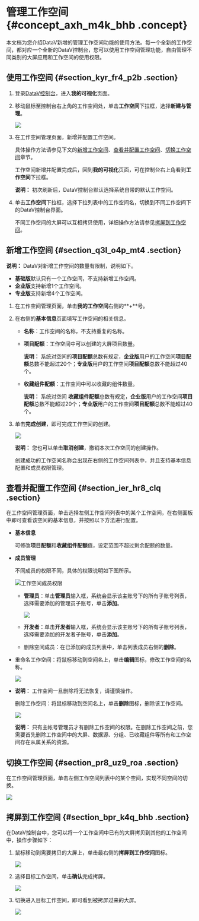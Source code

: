 # 管理工作空间 {#concept_axh_m4k_bhb .concept}

本文档为您介绍DataV新增的管理工作空间功能的使用方法。每一个全新的工作空间，都对应一个全新的DataV控制台，您可以使用工作空间管理功能，自由管理不同类别的大屏应用和工作空间的使用权限。

## 使用工作空间 {#section_kyr_fr4_p2b .section}

1.  登录[DataV控制台](https://datav.aliyun.com/)，进入**我的可视化**页面。
2.  移动鼠标至控制台右上角的工作空间处，单击**工作空间**下拉框，选择**新建与管理**。

    ![](http://static-aliyun-doc.oss-cn-hangzhou.aliyuncs.com/assets/img/136649/156214712240657_zh-CN.png)

3.  在工作空间管理页面，新增并配置工作空间。

    具体操作方法请参见下文的[新增工作空间](#section_q3l_o4p_mt4)、[查看并配置工作空间](#section_ier_hr8_clq)、[切换工作空间](#section_pr8_uz9_roa)章节。

    工作空间新增并配置完成后，回到**我的可视化**页面，可在控制台右上角看到**工作空间**下拉框。

    **说明：** 初次刷新后，DataV控制台默认选择系统自带的默认工作空间。

4.  单击**工作空间**下拉框，选择下拉列表中的工作空间名，切换到不同工作空间下的DataV控制台界面。

    不同工作空间的大屏可以互相拷贝使用，详细操作方法请参见[拷屏到工作空间](#)。


## 新增工作空间 {#section_q3l_o4p_mt4 .section}

**说明：** DataV对新增工作空间的数量有限制，说明如下。

-   **基础版**默认只有一个工作空间，不支持新增工作空间。
-   **企业版**支持新增1个工作空间。
-   **专业版**支持新增4个工作空间。

1.  在工作空间管理页面，单击**我的工作空间**右侧的**+**号。
2.  在右侧的**基本信息**页面填写工作空间的相关信息。
    -   **名称**：工作空间的名称，不支持重复的名称。
    -   **项目配额**：工作空间中可以创建的大屏项目数量。

        **说明：** 系统对空间的**项目配额**总数有规定，**企业版**用户的工作空间**项目配额**总数不能超过20个；**专业版**用户的工作空间**项目配额**总数不能超过40个。

    -   **收藏组件配额**：工作空间中可以收藏的组件数量。

        **说明：** 系统对空间 **收藏组件配额**总数有规定，**企业版**用户的工作空间**项目配额**总数不能超过20个；**专业版**用户的工作空间**项目配额**总数不能超过40个。

3.  单击**完成创建**，即可完成工作空间的创建。

    ![](http://static-aliyun-doc.oss-cn-hangzhou.aliyuncs.com/assets/img/136649/156214712240669_zh-CN.png)

    **说明：** 您也可以单击**取消创建**，撤销本次工作空间的创建操作。

    创建成功的工作空间名称会出现在右侧的工作空间列表中，并且支持基本信息配置和成员权限管理。


## 查看并配置工作空间 {#section_ier_hr8_clq .section}

在工作空间管理页面，单击选择左侧工作空间列表中的某个工作空间，在右侧面板中即可查看该空间的基本信息，并按照以下方法进行配置。

-   **基本信息** 

    可修改**项目配额**和**收藏组件配额**值，设定范围不超过剩余配额的数量。

-   **成员管理** 

    不同成员的权限不同，具体的权限说明如下图所示。

    ![工作空间成员权限](http://static-aliyun-doc.oss-cn-hangzhou.aliyuncs.com/assets/img/136649/156214712240947_zh-CN.png)

    -   **管理员**：单击**管理员**输入框，系统会显示该主账号下的所有子账号列表，选择需要添加的管理员子账号，单击**添加**。

        ![](http://static-aliyun-doc.oss-cn-hangzhou.aliyuncs.com/assets/img/136649/156214712340670_zh-CN.png)

    -   **开发者**：单击**开发者**输入框，系统会显示该主账号下的所有子账号列表，选择需要添加的开发者子账号，单击**添加**。
    -   删除空间成员：在已添加的成员列表中，单击列表成员右侧的**删除**。
-   重命名工作空间：将鼠标移动到空间名上，单击**编辑**图标，修改工作空间的名称。

    ![](http://static-aliyun-doc.oss-cn-hangzhou.aliyuncs.com/assets/img/136649/156214712340671_zh-CN.png)

-   **说明：** 工作空间一旦删除将无法恢复，请谨慎操作。

     删除工作空间：将鼠标移动到空间名上，单击**删除**图标，删除该工作空间。

    ![](http://static-aliyun-doc.oss-cn-hangzhou.aliyuncs.com/assets/img/136649/156214712340672_zh-CN.png)

    **说明：** 只有主帐号管理员才有删除工作空间的权限。在删除工作空间之前，您需要首先删除工作空间中的大屏、数据源、分组、已收藏组件等所有和工作空间存在从属关系的资源。


## 切换工作空间 {#section_pr8_uz9_roa .section}

在工作空间管理页面，单击左侧工作空间列表中的某个空间，实现不同空间的切换。

![](http://static-aliyun-doc.oss-cn-hangzhou.aliyuncs.com/assets/img/136649/156214712340690_zh-CN.png)

## 拷屏到工作空间 {#section_bpr_k4q_bhb .section}

在DataV控制台中，您可以将一个工作空间中已有的大屏拷贝到其他的工作空间中，操作步骤如下：

1.  鼠标移动到需要拷贝的大屏上，单击最右侧的**拷屏到工作空间**图标。

    ![](http://static-aliyun-doc.oss-cn-hangzhou.aliyuncs.com/assets/img/136649/156214712340694_zh-CN.png)

2.  选择目标工作空间，单击**确认**完成拷屏。

    ![](http://static-aliyun-doc.oss-cn-hangzhou.aliyuncs.com/assets/img/136649/156214712340699_zh-CN.png)

3.  切换进入目标工作空间，即可看到被拷屏过来的大屏。

    ![](http://static-aliyun-doc.oss-cn-hangzhou.aliyuncs.com/assets/img/136649/156214712440700_zh-CN.png)


